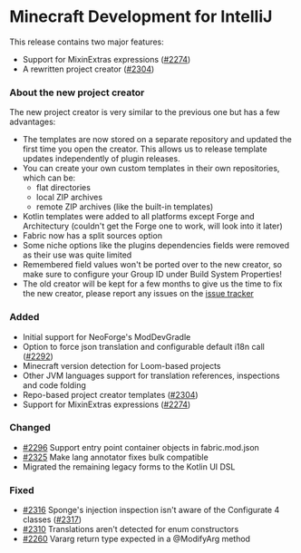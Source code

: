 # Minecraft Development for IntelliJ

This release contains two major features:
- Support for MixinExtras expressions ([#2274](https://github.com/minecraft-dev/MinecraftDev/pull/2274))
- A rewritten project creator ([#2304](https://github.com/minecraft-dev/MinecraftDev/pull/2304))

### About the new project creator

The new project creator is very similar to the previous one but has a few advantages:
- The templates are now stored on a separate repository and updated the first time you open the creator. This allows us to release template updates independently of plugin releases.
- You can create your own custom templates in their own repositories, which can be:
  - flat directories
  - local ZIP archives
  - remote ZIP archives (like the built-in templates)
- Kotlin templates were added to all platforms except Forge and Architectury (couldn't get the Forge one to work, will look into it later)
- Fabric now has a split sources option
- Some niche options like the plugins dependencies fields were removed as their use was quite limited
- Remembered field values won't be ported over to the new creator, so make sure to configure your Group ID under Build System Properties!
- The old creator will be kept for a few months to give us the time to fix the new creator, please report any issues on the [issue tracker](https://github.com/minecraft-dev/MinecraftDev/issues)

### Added

- Initial support for NeoForge's ModDevGradle
- Option to force json translation and configurable default i18n call ([#2292](https://github.com/minecraft-dev/MinecraftDev/pull/2292))
- Minecraft version detection for Loom-based projects
- Other JVM languages support for translation references, inspections and code folding
- Repo-based project creator templates ([#2304](https://github.com/minecraft-dev/MinecraftDev/pull/2304))
- Support for MixinExtras expressions ([#2274](https://github.com/minecraft-dev/MinecraftDev/pull/2274))

### Changed

- [#2296](https://github.com/minecraft-dev/MinecraftDev/issues/2296) Support entry point container objects in fabric.mod.json
- [#2325](https://github.com/minecraft-dev/MinecraftDev/issues/2325) Make lang annotator fixes bulk compatible
- Migrated the remaining legacy forms to the Kotlin UI DSL

### Fixed

- [#2316](https://github.com/minecraft-dev/MinecraftDev/issues/2316) Sponge's injection inspection isn't aware of the Configurate 4 classes ([#2317](https://github.com/minecraft-dev/MinecraftDev/pull/2317))
- [#2310](https://github.com/minecraft-dev/MinecraftDev/issues/2310) Translations aren't detected for enum constructors
- [#2260](https://github.com/minecraft-dev/MinecraftDev/issues/2260) Vararg return type expected in a @ModifyArg method
